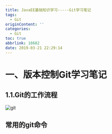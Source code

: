 ```yaml
---
title: JavaEE基础知识学习-----Git学习笔记
tags:
  - Git
originContent: ''
categories:
  - Git
toc: true
abbrlink: 18682
date: 2019-03-21 22:29:14
---
```


# 一、版本控制Git学习笔记

## 1.1.Git的工作流程

![git](http://image.luokangyuan.com/2018-11-20-132214.png)
<!-- more -->
## 常用的git命令






